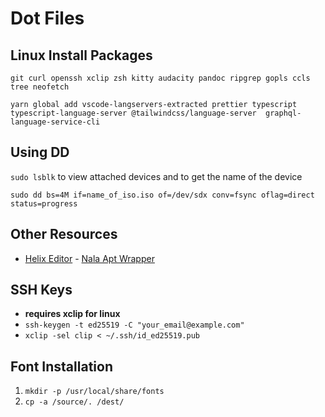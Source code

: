 # Dot Files

## Linux Install Packages

`git curl openssh xclip zsh kitty audacity pandoc ripgrep gopls ccls tree neofetch`

`yarn global add vscode-langservers-extracted prettier typescript typescript-language-server @tailwindcss/language-server 
graphql-language-service-cli`

## Using DD

`sudo lsblk` to view attached devices and to get the name of the device

`sudo dd bs=4M if=name_of_iso.iso of=/dev/sdx conv=fsync oflag=direct status=progress`

## Other Resources
- [Helix Editor](https://github.com/helix-editor/helix) - [Nala Apt Wrapper](https://gitlab.com/volian/nala)

## SSH Keys

- **requires xclip for linux**
- `ssh-keygen -t ed25519 -C "your_email@example.com"`
- `xclip -sel clip < ~/.ssh/id_ed25519.pub`

## Font Installation

1. `mkdir -p /usr/local/share/fonts`
2. `cp -a /source/. /dest/`
